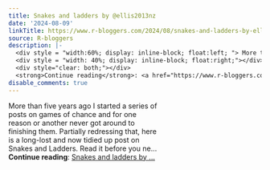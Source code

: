```yaml
---
title: Snakes and ladders by @ellis2013nz
date: '2024-08-09'
linkTitle: https://www.r-bloggers.com/2024/08/snakes-and-ladders-by-ellis2013nz/
source: R-bloggers
description: |-
  <div style = "width:60%; display: inline-block; float:left; "> More than five years ago I started a series of posts on games of chance and for one reason or another never got around to finishing them. Partially redressing that, here is a long-lost and now tidied up post on Snakes and Ladders. Read it before you ne...</div>
  <div style = "width: 40%; display: inline-block; float:right;"></div>
  <div style="clear: both;"></div>
  <strong>Continue reading</strong>: <a href="https://www.r-bloggers.com/2024/08/snakes-and-ladders-by-ellis2013nz/">Snakes and ladders by ...
disable_comments: true
---
```

<div style = "width:60%; display: inline-block; float:left; "> More than five years ago I started a series of posts on games of chance and for one reason or another never got around to finishing them. Partially redressing that, here is a long-lost and now tidied up post on Snakes and Ladders. Read it before you ne...</div>
<div style = "width: 40%; display: inline-block; float:right;"></div>
<div style="clear: both;"></div>
<strong>Continue reading</strong>: <a href="https://www.r-bloggers.com/2024/08/snakes-and-ladders-by-ellis2013nz/">Snakes and ladders by ...